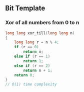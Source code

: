## Bit Template

### Xor of all numbers from 0 to n

```cpp
long long xor_till(long long n)
{
    long long r = n % 4;
    if (r == 0)
        return n;
    else if (r == 1)
        return 1;
    else if (r == 2)
        return n + 1;
    return 0;
}
// O(1) time complexity
```
